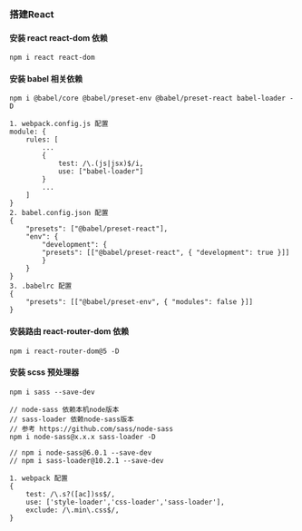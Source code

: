 ### 搭建React
#### 安装 react react-dom 依赖

    npm i react react-dom

#### 安装 babel 相关依赖

    npm i @babel/core @babel/preset-env @babel/preset-react babel-loader -D 

    1. webpack.config.js 配置
    module: {
        rules: [
            ...
            {
                test: /\.(js|jsx)$/i,
                use: ["babel-loader"]
            }
            ...
        ]
    }
    2. babel.config.json 配置
    {
        "presets": ["@babel/preset-react"],
        "env": {
            "development": {
            "presets": [["@babel/preset-react", { "development": true }]]
            }
        }
    }
    3. .babelrc 配置
    {
        "presets": [["@babel/preset-env", { "modules": false }]]
    }


#### 安装路由 react-router-dom 依赖

    npm i react-router-dom@5 -D


#### 安装 scss 预处理器

    npm i sass --save-dev

    // node-sass 依赖本机node版本
    // sass-loader 依赖node-sass版本 
    // 参考 https://github.com/sass/node-sass
    npm i node-sass@x.x.x sass-loader -D
    
    // npm i node-sass@6.0.1 --save-dev
    // npm i sass-loader@10.2.1 --save-dev
   
    1. webpack 配置
    {
        test: /\.s?([ac])ss$/,
        use: ['style-loader','css-loader','sass-loader'],
        exclude: /\.min\.css$/,
    }






